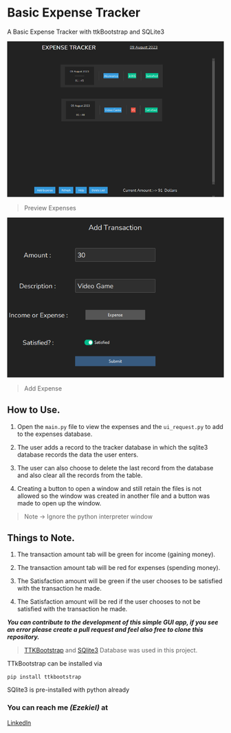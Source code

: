 # Basic Expense Tracker
 A Basic Expense Tracker with ttkBootstrap and SQLite3

![main.py](/img/main.png)
> Preview Expenses

![ui_request.py](/img/add_expense.png)
> Add Expense

## How to Use.
 1. Open the ```main.py``` file to view the expenses and the ```ui_request.py``` to add to the expenses database.

 1. The user adds a record to the tracker database in which the sqlite3 database records the data the user enters.

 1. The user can also choose to delete the last record from the database and also clear all the records from the table.

 1. Creating a button to open a window and still retain the files is not allowed so the window was created  in another file and a button was made to open up the window.

 

> Note -> Ignore the python interpreter window

## Things to Note.
 1. The transaction amount tab will be green for income (gaining money).

 1. The transaction amount tab will be red for expenses (spending money).

 1. The Satisfaction amount will be green if the user chooses to be satisfied with the transaction he made.

 1. The Satisfaction amount will be red if the user chooses to not be satisfied with the transaction he made.


***You can contribute to the development of this simple GUI app, if you see an error please create a pull request and feel also free to clone this repository.***

> [TTKBootstrap](https://ttkbootstrap.readthedocs.io) and [SQlite3](https://www.sqlite.org) Database was used in this project.

TTkBootstrap can be installed via  
``` 
pip install ttkbootstrap
```
SQlite3 is pre-installed with python already

### You can reach me *(Ezekiel)* at
 [Linkedln](https://www.linkedin.com/in/akinfenwa-ezekiel-99a1aa2a)
 

